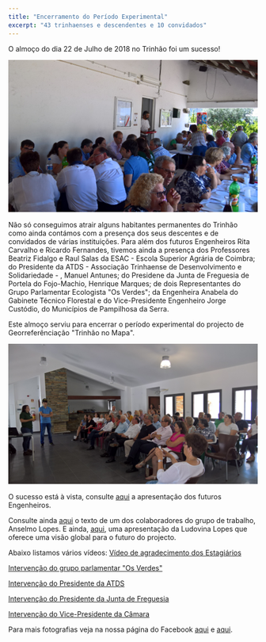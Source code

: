 ```yaml
---
title: "Encerramento do Período Experimental"
excerpt: "43 trinhaenses e descendentes e 10 convidados"
---
```


O almoço do dia 22 de Julho de 2018 no Trinhão foi um sucesso!

![almoco_site](https://raw.githubusercontent.com/trinhaonomapa/trinhaonomapa.github.io/master/assets/images/almoco_site.jpg)

Não só conseguimos atrair alguns habitantes permanentes do Trinhão como ainda contámos com a presença dos seus descentes e de convidados de várias instituições.
Para além dos futuros Engenheiros Rita Carvalho e Ricardo Fernandes, tivemos ainda a presença dos Professores  Beatriz Fidalgo e Raul Salas da ESAC - Escola Superior Agrária de Coimbra; do Presidente da ATDS - Associação Trinhaense de Desenvolvimento e Solidariedade - , Manuel Antunes; do Presidene da Junta de Freguesia de Portela do Fojo-Machio, Henrique Marques; de dois Representantes do Grupo Parlamentar Ecologista "Os Verdes"; da Engenheira Anabela do Gabinete Técnico Florestal e do Vice-Presidente Engenheiro Jorge Custódio, do Municípios de Pampilhosa da Serra.

Este almoço serviu para encerrar o período experimental do projecto de Georreferênciação "Trinhão no Mapa".

![apresentacao](https://raw.githubusercontent.com/trinhaonomapa/trinhaonomapa.github.io/master/assets/images/apresentacao.jpg)

O sucesso está à vista, consulte [aqui](https://drive.google.com/file/d/1Rd0yXeNlHmnDrgZSKENoVqNNRFHE6j9f/view?usp=sharing) a apresentação dos futuros Engenheiros.

Consulte ainda [aqui](https://drive.google.com/file/d/1QzQElWuLnTBdr8en8EKudoePHinA1UjD/view?usp=sharing) o texto de um dos colaboradores do grupo de trabalho, Anselmo Lopes. E ainda, [aqui](https://drive.google.com/file/d/1Sg-J53fhw2kpT0qknu24Ix5u74igzA5k/view?usp=sharing), uma apresentação da Ludovina Lopes que oferece uma visão global para o futuro do projecto.

Abaixo listamos vários vídeos:
[Vídeo de agradecimento dos Estagiários](https://youtu.be/Ndf1UTUjdxY)

[Intervenção do grupo parlamentar "Os Verdes"](https://youtu.be/C9GoCzspvZY)

[Intervenção do Presidente da ATDS](https://youtu.be/gIMoLKmJ7mw)

[Intervenção do Presidente da Junta de Freguesia](https://youtu.be/An0EDaByPjM)

[Intervenção do Vice-Presidente da Câmara](https://youtu.be/qojR0af37sw)

Para mais fotografias veja na nossa página do Facebook [aqui](https://www.facebook.com/trinhaonomapa/posts/2253642911342433) e [aqui](https://www.facebook.com/trinhaonomapa/posts/2254605571246167).
